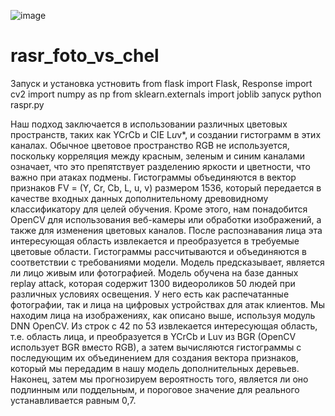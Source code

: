 ![image](https://github.com/hochuspat/rasr_foto_vs_chel/assets/108375794/50c7b4e4-87ea-4e33-8c30-b548f07ddbb1)
# rasr_foto_vs_chel

Запуск и установка 
устновить 
from flask import Flask, Response
import cv2
import numpy as np
from sklearn.externals import joblib
запуск 
python raspr.py

Наш подход заключается в использовании различных цветовых пространств, таких как YCrCb и CIE L*u*v*, и создании гистограмм в этих каналах. Обычное цветовое пространство RGB не используется, поскольку корреляция между красным, зеленым и синим каналами означает, что это препятствует разделению яркости и цветности, что важно при атаках подмены. Гистограммы объединяются в вектор признаков FV = (Y, Cr, Cb, L, u, v) размером 1536, который передается в качестве входных данных дополнительному древовидному классификатору для целей обучения.
Кроме этого, нам понадобится OpenCV для использования веб-камеры или обработки изображений, а также для изменения цветовых каналов.
После распознавания лица эта интересующая область извлекается и преобразуется в требуемые цветовые области. Гистограммы рассчитываются и объединяются в соответствии с требованиями модели. Модель предсказывает, является ли лицо живым или фотографией. Модель обучена на базе данных replay attack, которая содержит 1300 видеороликов 50 людей при различных условиях освещения. У него есть как распечатанные фотографии, так и лица на цифровых устройствах для атак клиентов. 
Мы находим лица на изображениях, как описано выше, используя модуль DNN OpenCV. Из строк с 42 по 53 извлекается интересующая область, т.е. область лица, и преобразуется в YCrCb и Luv из BGR (OpenCV использует BGR вместо RGB), а затем вычисляются гистограммы с последующим их объединением для создания вектора признаков, который мы передадим в нашу модель дополнительных деревьев. Наконец, затем мы прогнозируем вероятность того, является ли оно подлинным или поддельным, и пороговое значение для реального устанавливается равным 0,7.
